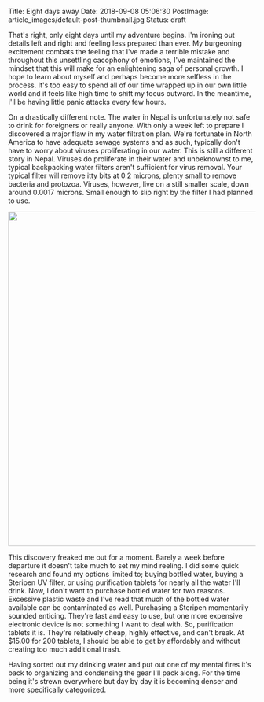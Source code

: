 Title: Eight days away
Date: 2018-09-08 05:06:30
PostImage: article_images/default-post-thumbnail.jpg
Status: draft

That's right, only eight days until my adventure begins. I'm ironing out details left and right and feeling less prepared than ever. My burgeoning excitement combats the feeling that I've made a terrible mistake and throughout this unsettling cacophony of emotions, I've maintained the mindset that this will make for an enlightening saga of personal growth. I hope to learn about myself and perhaps become more selfless in the process. It's too easy to spend all of our time wrapped up in our own little world and it feels like high time to shift my focus outward. In the meantime, I'll be having little panic attacks every few hours.

On a drastically different note. The water in Nepal is unfortunately not safe to drink for foreigners or really anyone. With only a week left to prepare I discovered a major flaw in my water filtration plan. We're fortunate in North America to have adequate sewage systems and as such, typically don't have to worry about viruses proliferating in our water. This is still a different story in Nepal. Viruses do proliferate in their water and unbeknownst to me, typical backpacking water filters aren't sufficient for virus removal. Your typical filter will remove itty bits at 0.2 microns, plenty small to remove bacteria and protozoa. Viruses, however, live on a still smaller scale, down around 0.0017 microns. Small enough to slip right by the filter I had planned to use.

<img class="aligncenter wp-image-828 size-large" src="/images/article_images/2018/09/DSC02330-1024x680.jpg" alt="" width="1024" height="680" />

This discovery freaked me out for a moment. Barely a week before departure it doesn't take much to set my mind reeling. I did some quick research and found my options limited to; buying bottled water, buying a Steripen UV filter, or using purification tablets for nearly all the water I'll drink. Now, I don't want to purchase bottled water for two reasons. Excessive plastic waste and I've read that much of the bottled water available can be contaminated as well. Purchasing a Steripen momentarily sounded enticing. They're fast and easy to use, but one more expensive electronic device is not something I want to deal with. So, purification tablets it is. They're relatively cheap, highly effective, and can't break. At $15.00 for 200 tablets, I should be able to get by affordably and without creating too much additional trash.

Having sorted out my drinking water and put out one of my mental fires it's back to organizing and condensing the gear I'll pack along. For the time being it's strewn everywhere but day by day it is becoming denser and more specifically categorized.